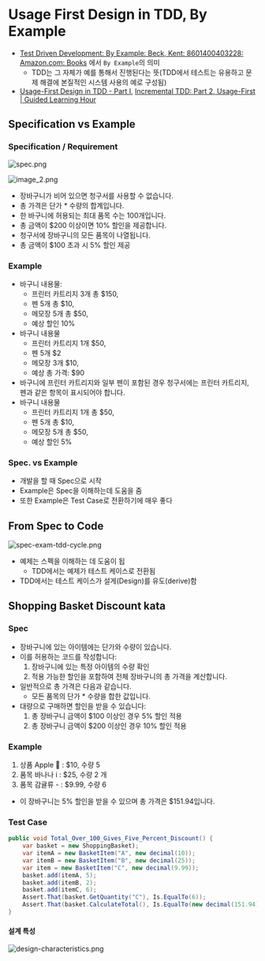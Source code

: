 # Usage First Design in TDD, By Example

- [Test Driven Development: By Example: Beck, Kent: 8601400403228: Amazon.com: Books](https://t.ly/j_95E)
  에서 `By Example`의 의미
    - TDD는 그 자체가 예를 통해서 진행된다는 뜻(TDD에서 테스트는 유용하고 문제 해결에 본질적인 시스템 사용의 예로 구성됨)
- [Usage-First Design in TDD - Part I](https://www.youtube.com/watch?v=4xNPMbV4J4w), [Incremental TDD: Part 2, Usage-First | Guided Learning Hour](https://www.youtube.com/watch?v=5BftptSNrAg)

## Specification vs Example

### Specification / Requirement

![spec.png](spec.png)

![image_2.png](example.png)

- 장바구니가 비어 있으면 청구서를 사용할 수 없습니다.
- 총 가격은 단가 * 수량의 합계입니다.
- 한 바구니에 허용되는 최대 품목 수는 100개입니다.
- 총 금액이 $200 이상이면 10% 할인을 제공합니다.
- 청구서에 장바구니의 모든 품목이 나열됩니다.
- 총 금액이 $100 초과 시 5% 할인 제공

### Example

- 바구니 내용물:
    - 프린터 카트리지 3개 총 $150,
    - 펜 5개 총 $10,
    - 메모장 5개 총 $50,
    - 예상 할인 10%
- 바구니 내용물
    - 프린터 카트리지 1개 $50,
    - 펜 5개 $2
    - 메모장 3개 $10,
    - 예상 총 가격: $90
- 바구니에 프린터 카트리지와 일부 펜이 포함된 경우 청구서에는 프린터 카트리지, 펜과 같은 항목이 표시되어야 합니다.
- 바구니 내용물
    - 프린터 카트리지 1개 총 $50,
    - 펜 5개 총 $10,
    - 메모장 5개 총 $50,
    - 예상 할인 5%

### Spec. vs Example

- 개발을 할 때 Spec으로 시작
- Example은 Spec을 이해하는데 도움을 줌
- 또한 Example은 Test Case로 전환하기에 매우 좋다

## From Spec to Code

![spec-exam-tdd-cycle.png](spec-exam-tdd-cycle.png)

- 예제는 스펙을 이해하는 데 도움이 됩
    - TDD에서는 예제가 테스트 케이스로 전환됨
- TDD에서는 테스트 케이스가 설게(Design)를 유도(derive)함

## Shopping Basket Discount kata

### Spec

- 장바구니에 있는 아이템에는 단가와 수량이 있습니다.
- 이를 허용하는 코드를 작성합니다:
    1. 장바구니에 있는 특정 아이템의 수량 확인
    2. 적용 가능한 할인을 포함하여 전체 장바구니의 총 가격을 계산합니다.
- 일반적으로 총 가격은 다음과 같습니다.
    - 모든 품목의 단가 * 수량을 합한 값입니다.
- 대량으로 구매하면 할인을 받을 수 있습니다:
    1. 총 장바구니 금액이 $100 이상인 경우 5% 할인 적용
    2. 총 장바구니 금액이 $200 이상인 경우 10% 할인 적용

### Example

1. 상품 Apple  : $10, 수량 5
2. 품목 바나나 i : $25, 수량 2 개
3. 품목 감귤류 - : $9.99, 수량 6
- 이 장바구니는 5% 할인을 받을 수 있으며 총 가격은 $151.94입니다.

### Test Case
```java
public void Total_Over_100_Gives_Five_Percent_Discount() {
    var basket = new ShoppingBasket);
    var itemA = new BasketItem("A", new decimal(10));
    var itemB = new BasketItem("B", new decimal(25));
    var item = new BasketItem("C", new decimal(9.99));
    basket.add(itemA, 5);
    basket.add(itemB, 2);
    basket.add(itemC, 6);
    Assert.That(basket.GetQuantity("C"), Is.EqualTo(6));
    Assert.That(basket.CalculateTotal(), Is.EqualTo(new decimal(151.94)).Within(0.01));
}
```

#### 설계 특성

![design-characteristics.png](design-characteristics.png)

